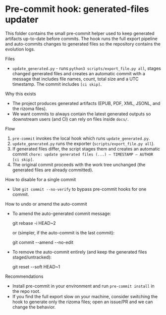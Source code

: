 Pre-commit hook: generated-files updater
=====================================

This folder contains the small pre-commit helper used to keep generated artifacts up-to-date
before commits. The hook runs the full export pipeline and auto-commits changes to generated
files so the repository contains the evolution logs.

Files
- `update_generated.py` - runs `python3 scripts/export_file.py all`, stages changed generated
  files and creates an automatic commit with a message that includes file names, count, total
  size and a UTC timestamp. The commit includes `[ci skip]`.

Why this exists
- The project produces generated artifacts (EPUB, PDF, XML, JSONL, and the rizoma files).
- We want commits to always contain the latest generated outputs so downstream users (and CI)
  can rely on files inside `docs/`.

Flow
1. `pre-commit` invokes the local hook which runs `update_generated.py`.
2. `update_generated.py` runs the exporter (`scripts/export_file.py all`).
3. If generated files differ, the script stages them and creates an automatic commit
   `chore: update generated files (...) — TIMESTAMP — AUTHOR [ci skip]`.
4. The original commit proceeds with the work tree unchanged (the generated files are already
   committed).

How to disable for a single commit
- Use `git commit --no-verify` to bypass pre-commit hooks for one commit.

How to undo or amend the auto-commit
- To amend the auto-generated commit message:

  git rebase -i HEAD~2

  or (simpler, if the auto-commit is the last commit):

  git commit --amend --no-edit

- To remove the auto-commit entirely (and keep the generated files staged/untracked):

  git reset --soft HEAD~1

Recommendations
- Install pre-commit in your environment and run `pre-commit install` in the repo root.
- If you find the full export slow on your machine, consider switching the hook to generate only
  the rizoma files; open an issue/PR and we can change the behavior.
